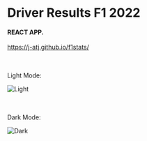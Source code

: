<h1>Driver Results F1 2022</h1>

<strong>REACT APP.</strong>
<br/><br/>
https://j-atj.github.io/f1stats/

<br/><br/>
Light Mode:

![Light](https://user-images.githubusercontent.com/98430219/194970076-3aeb4a49-0b66-45bd-ac2d-fed2d8b07294.png)

<br/><br/>
Dark Mode:

![Dark](https://user-images.githubusercontent.com/98430219/194970079-e685a3bc-6190-4b22-8da7-daea8a1dc664.png)


